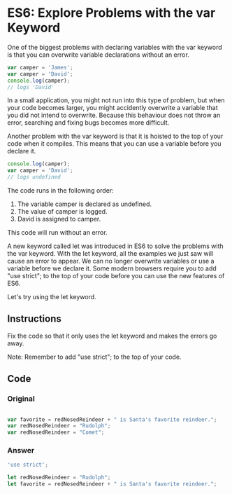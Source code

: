 # ES6: Explore Problems with the var Keyword

One of the biggest problems with declaring variables with the var keyword is that you can overwrite variable declarations without an error.

```javascript
var camper = 'James';
var camper = 'David';
console.log(camper);
// logs 'David'
```
In a small application, you might not run into this type of problem, but when your code becomes larger, you might accidently overwrite a variable that you did not intend to overwrite. Because this behaviour does not throw an error, searching and fixing bugs becomes more difficult.

Another problem with the var keyword is that it is hoisted to the top of your code when it compiles. This means that you can use a variable before you declare it.

```javascript
console.log(camper);
var camper = 'David';
// logs undefined
```
The code runs in the following order:

1. The variable camper is declared as undefined.
2. The value of camper is logged.
3. David is assigned to camper.

This code will run without an error.

A new keyword called let was introduced in ES6 to solve the problems with the var keyword. With the let keyword, all the examples we just saw will cause an error to appear. We can no longer overwrite variables or use a variable before we declare it. Some modern browsers require you to add "use strict"; to the top of your code before you can use the new features of ES6.

Let's try using the let keyword.

## Instructions

Fix the code so that it only uses the let keyword and makes the errors go away.

Note: Remember to add "use strict"; to the top of your code.

## Code
### Original
```javascript

var favorite = redNosedReindeer + " is Santa's favorite reindeer.";
var redNosedReindeer = "Rudolph";
var redNosedReindeer = "Comet";
```

### Answer

```javascript
'use strict';

let redNosedReindeer = "Rudolph";
let favorite = redNosedReindeer + " is Santa's favorite reindeer.";
```

